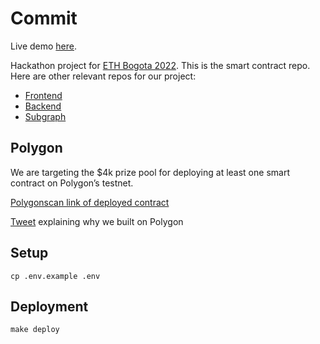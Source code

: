 # Commit

Live demo [here](https://pre-commit-frontend.vercel.app/home).

Hackathon project for [ETH Bogota 2022](https://ethglobal.com/showcase/commit-mx3ch). This is the smart contract repo. Here are other relevant repos for our project:
 - [Frontend](https://github.com/ibremseth/modular-micro-loans-frontend)
 - [Backend](https://github.com/gustavoguimaraes/backend-modular-microloan)
 - [Subgraph](https://github.com/gustavoguimaraes/modular-microloans-subgraph)

## Polygon

We are targeting the $4k prize pool for deploying at least one smart contract on Polygon’s testnet.

[Polygonscan link of deployed contract](https://mumbai.polygonscan.com/address/0x8b76563670F37295d8756a4404D69d5BBa7c5dC8)

[Tweet](https://twitter.com/degen_adjacent/status/1579159442763186177?s=20&t=PJmy6uUhHdvKUUuIuQPh4g) explaining why we built on Polygon

## Setup

`cp .env.example .env`

## Deployment

`make deploy`
